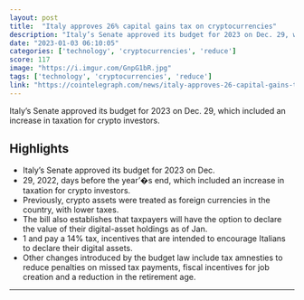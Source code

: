 ```yaml
---
layout: post
title:  "Italy approves 26% capital gains tax on cryptocurrencies"
description: "Italy’s Senate approved its budget for 2023 on Dec. 29, which included an increase in taxation for crypto investors."
date: "2023-01-03 06:10:05"
categories: ['technology', 'cryptocurrencies', 'reduce']
score: 117
image: "https://i.imgur.com/GnpG1bR.jpg"
tags: ['technology', 'cryptocurrencies', 'reduce']
link: "https://cointelegraph.com/news/italy-approves-26-capital-gains-tax-on-cryptocurrencies"
---
```


Italy’s Senate approved its budget for 2023 on Dec. 29, which included an increase in taxation for crypto investors.

## Highlights

- Italy’s Senate approved its budget for 2023 on Dec.
- 29, 2022, days before the year’�s end, which included an increase in taxation for crypto investors.
- Previously, crypto assets were treated as foreign currencies in the country, with lower taxes.
- The bill also establishes that taxpayers will have the option to declare the value of their digital-asset holdings as of Jan.
- 1 and pay a 14% tax, incentives that are intended to encourage Italians to declare their digital assets.
- Other changes introduced by the budget law include tax amnesties to reduce penalties on missed tax payments, fiscal incentives for job creation and a reduction in the retirement age.

---

